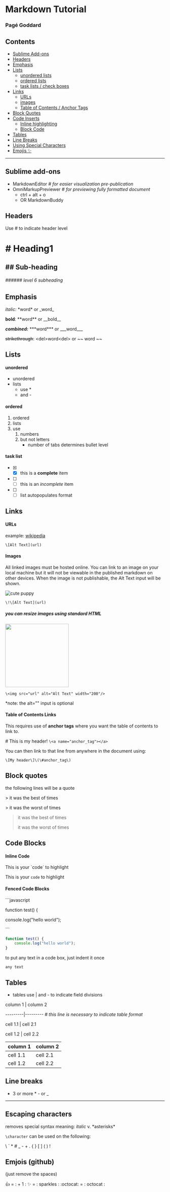# Markdown Tutorial
### Pagé Goddard

## Contents
* [Sublime Add-ons](#add-ons)
* [Headers](#headers)
* [Emphasis](#emphasis)
* [Lists](#lists)
    - [unordered lists](#unordered)
    - [ordered lists](#ordered)
    - [task lists / check boxes](#tasks)
* [Links](#links)
    - [URLs](#url)
    - [images](#images)
    - [Table of Contents / Anchor Tags](#contents)
* [Block Quotes](#quotes)
* [Code Inserts](#code)
    - [Inline highlighting](#inline)
    - [Block Code](#block)
* [Tables](#tables)
* [Line Breaks](#linebreaks)
* [Using Special Characters](#escape)
* [Emojis :sparkles:](#emojis)

---
## Sublime add-ons <a name="add-ons"></a>
* MarkdownEditor *# for easier visualization pre-publication*
* OmniMarkupPreviewer *# for previewing fully formatted document*
    - ctrl + alt + o
    - OR MarkdownBuddy

## Headers <a name="headers"></a>
Use \# to indicate header level
# \# Heading1
## \#\# Sub-heading
###### \#\#\#\#\#\# level 6 subheading

## Emphasis <a name="emphasis"></a>
*italic:* \*word\* or \_word\_ <a name="italic"></a>

**bold**: \*\*word\*\* or \_\_bold\_\_ <a name="bold"></a>

***combined:*** \*\*\*word\*\*\* or \_\_\_word\_\_\_ <a name="combo"></a>

<del>strikethrough</del>: <del\>word<del\> or ~~ word ~~ <a name="strike"></a>

## Lists <a name="lists"></a>
#### unordered <a name="unordered"></a>
* unordered
* lists
    -  use \*
    - and \-

#### ordered <a name="ordered"></a>
1. ordered
2. lists
3. use
    1. numbers
    2. but not letters
        * number of tabs determines bullet level

#### task list <a name="tasks"></a>
- [x] - [x] this is a **complete** item
- [ ] - [ ] this is an *incomplete* item
- [ ] - [ ] list autopopulates format

## Links <a name="links"></a>
#### URLs <a name="urls"></a>
example: [wikipedia](https://en.wikipedia.org/wiki/Main_Page)

`\[Alt Text](url)`

#### Images <a name="images"></a>
All linked images must be hosted online. You can link to an image on your local machine but it will not be viewable in the published markdown on other devices. When the image is not publishable, the Alt Text input will be shown.

![cute puppy](http://www.zarias.com/wp-content/uploads/2015/12/61-cute-puppies.jpg)

`\!\[Alt Text](url)`

##### you can resize images using standard HTML

<img src="http://www.zarias.com/wp-content/uploads/2015/12/61-cute-puppies.jpg" width="200"/>

`\<img src="url" alt="Alt Text" width="200"/>`

*note: the alt="" input is optional

#### Table of Contents Links <a name="contents"></a>
This requires use of **anchor tags** where you want the table of contents to link to.

\# This is my header! `\<a name="anchor_tag"></a>`


You can then link to that line from anywhere in the document using:

`\[My header\]\(\#anchor_tag\)`

## Block quotes <a name="quotes"></a>
the following lines will be a quote

\> it was the best of times

\> it was the worst of times

> it was the best of times
> 
> it was the worst of times

## Code Blocks <a name="code"></a>
#### Inline Code <a name="inline"></a>

This is your \`code\` to highlight

This is your `code` to highlight

#### Fenced Code Blocks <a name="block"></a>

\```javascript

function test() {

console.log("hello world");

\```

```javascript
function test() {
    console.log("hello world");
}
```

to put any text in a code box, just indent it once

    any text

## Tables <a name="tables"></a>
* tables use | and - to indicate field divisions

column 1 | column 2

\---------|--------- *# this line is necessary to indicate table format*

cell 1.1 | cell 2.1

cell 1.2 | cell 2.2

column 1 | column 2
---------|---------
cell 1.1 | cell 2.1
cell 1.2 | cell 2.2

## Line breaks <a name="linebreak"></a>
* 3 or more \* \- or \_
---


## Escaping characters <a name="escape"></a>
removes special syntax meaning: 
*italic* v. \*asterisks\*

`\character` can be used on the following:

\\ \` \* \# \_ \- \+ \.
\{ \} \[ \] \( \) \!

## Emjois (github) <a name="emojis"></a>

(just remove the spaces)

:+1: = \: \+ 1 \:
:sparkles: = \: sparkles \:
:octocat: = \: octocat \:
